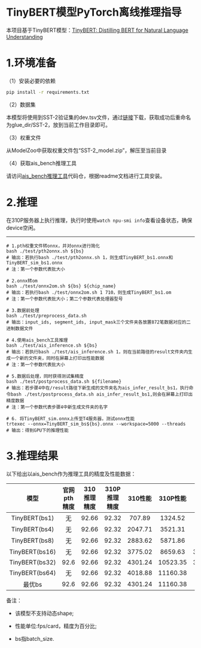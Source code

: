 TinyBERT模型PyTorch离线推理指导
======== 
本项目基于TinyBERT模型：[TinyBERT: Distilling BERT for Natural Language Understanding](https://arxiv.org/abs/1909.10351)

1.环境准备
===========
（1）安装必要的依赖
```bash
pip install -r requirements.txt
```

（2）数据集

本模型将使用到SST-2验证集的dev.tsv文件，通过[链接](https://cloud.easyscholar.cc/externalLinksController/chain/SST-2.zip?ckey=xpHPs51VaLh%2Fe6JlUc0mG6PEY%2BYHjBqk9LhT9WVYqL7eZu7WmXxb8m9Xxw6lf4ns)下载，获取成功后重命名为glue_dir/SST-2，放到当前工作目录即可。

（3）权重文件

从ModelZoo中获取权重文件包“SST-2_model.zip”，解压至当前目录

（4）获取ais_bench推理工具

请访问[ais_bench推理工具](https://gitee.com/ascend/tools/tree/master/ais-bench_workload/tool/ais_infer)代码仓，根据readme文档进行工具安装。


2.推理
===========
在310P服务器上执行推理，执行时使用```watch npu-smi info```查看设备状态，确保device空闲。

--------------------
```
# 1.pth权重文件转onnx，并对onnx进行简化
bash ./test/pth2onnx.sh ${bs}
# 输出：若执行bash ./test/pth2onnx.sh 1，则生成TinyBERT_bs1.onnx和TinyBERT_sim_bs1.onnx
# 注：第一个参数代表批大小

# 2.onnx转om
bash ./test/onnx2om.sh ${bs} ${chip_name}
# 输出：若执行bash ./test/onnx2om.sh 1 710，则生成TinyBERT_bs1.om
# 注：第一个参数代表批大小；第二个参数代表处理器型号

# 3.数据前处理
bash ./test/preprocess_data.sh
# 输出：input_ids, segment_ids, input_mask三个文件夹各放置872笔数据对应的二进制数据文件

# 4.使用ais_bench工具推理
bash ./test/ais_inference.sh ${bs}
# 输出：若执行bash ./test/ais_inference.sh 1，则在当前路径的result文件夹内生成一个新的文件夹，同时在屏幕上打印出性能数据
# 注：第一个参数代表批大小

# 5.数据后处理，同时获得测试集精度
bash ./test/postprocess_data.sh ${filename}
# 输出：若步骤4中在/result路径下新生成的文件夹名为ais_infer_result_bs1，执行命令bash ./test/postprocess_data.sh ais_infer_result_bs1,则会在屏幕上打印出精度数据
# 注：第一个参数代表步骤4中新生成文件夹的名字

# 6. 将TinyBERT_sim.onnx上传至T4服务器，测试onnx性能
trtexec --onnx=TinyBERT_sim_bs${bs}.onnx --workspace=5000 --threads
# 输出：得到GPU下的推理性能
```

3.推理结果
======
以下给出以ais_bench作为推理工具的精度及性能数据：

|<center>模型|<center>官网pth精度|<center>310推理精度|<center>310P推理精度|<center>310性能|<center>310P性能|<center>T4性能|<center>310P/310|<center>310P/T4
|  ----  | ----  | ----|---- |---- | ---- | ---- | ---- | ---- | 
|<center>TinyBERT(bs1)|<center>无|<center>92.66|<center>92.32|<center>707.89|<center>1324.52|<center>972.16|<center>1.87|<center>1.36
|<center>TinyBERT(bs4)|<center>无|<center>92.66|<center>92.32|<center>2047.71|<center>3521.31|<center>2850.36|<center>1.72|<center>1.24
|<center>TinyBERT(bs8)|<center>无|<center>92.66|<center>92.32|<center>2883.62|<center>5871.86|<center>3325.62|<center>2.04|<center>1.77
|<center>TinyBERT(bs16)|<center>无|<center>92.66|<center>92.32|<center>3775.02|<center>8659.63|<center>3415.3590|<center>2.29|<center>2.54
|<center>TinyBERT(bs32)|<center>92.6|<center>92.66|<center>92.32|<center>4301.24|<center>10523.35|<center>3746.7130|<center>2.45|<center>2.81
|<center>TinyBERT(bs64)|<center>无|<center>92.66|<center>92.32|<center>4018.88|<center>11160.38|<center>4425.89|<center>2.78|<center>2.52
|<center>最优bs|<center>92.6|<center>92.66|<center>92.32|<center>4301.24|<center>11160.38|<center>4425.89|<center>2.59|<center>2.52

备注：

- 该模型不支持动态shape;

- 性能单位:fps/card，精度为百分比;

- bs指batch_size.